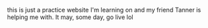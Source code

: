 this is just a practice website I'm learning on and my friend Tanner is helping me with. It may, some day, go live lol
